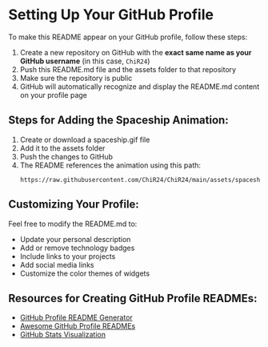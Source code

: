 # Setting Up Your GitHub Profile

To make this README appear on your GitHub profile, follow these steps:

1. Create a new repository on GitHub with the **exact same name as your GitHub username** (in this case, `ChiR24`)
2. Push this README.md file and the assets folder to that repository
3. Make sure the repository is public
4. GitHub will automatically recognize and display the README.md content on your profile page

## Steps for Adding the Spaceship Animation:

1. Create or download a spaceship.gif file
2. Add it to the assets folder
3. Push the changes to GitHub
4. The README references the animation using this path:
   ```
   https://raw.githubusercontent.com/ChiR24/ChiR24/main/assets/spaceship.gif
   ```

## Customizing Your Profile:

Feel free to modify the README.md to:
- Update your personal description
- Add or remove technology badges
- Include links to your projects
- Add social media links
- Customize the color themes of widgets

## Resources for Creating GitHub Profile READMEs:
- [GitHub Profile README Generator](https://rahuldkjain.github.io/gh-profile-readme-generator/)
- [Awesome GitHub Profile READMEs](https://github.com/abhisheknaiidu/awesome-github-profile-readme)
- [GitHub Stats Visualization](https://github.com/anuraghazra/github-readme-stats) 